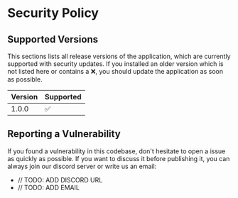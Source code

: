 # Security Policy

## Supported Versions

This sections lists all release versions of the application, which are currently supported with security updates. If you installed an older version which is not listed here or contains a :x:, you should update the application as soon as possible.

| Version | Supported          |
| ------- | ------------------ |
| 1.0.0   | :white_check_mark: |

## Reporting a Vulnerability

If you found a vulnerability in this codebase, don't hesitate to open a issue as quickly as possible. If you want to discuss it before publishing it, you can always join our discord server or write us an email:
- // TODO: ADD DISCORD URL
- // TODO: ADD EMAIL
